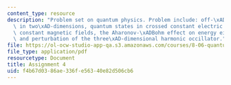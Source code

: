 ```yaml
---
content_type: resource
description: "Problem set on quantum physics. Problem include: off-\xADdiagonal conductance\
  \ in two\xAD-dimensions, quantum states in crossed constant electric fields and\
  \ constant magnetic fields, the Aharonov-\xADBohm effect on energy eigenvalues,\
  \ and perturbation of the three\xAD-dimensional harmonic occillator."
file: https://ol-ocw-studio-app-qa.s3.amazonaws.com/courses/8-06-quantum-physics-iii-spring-2005/f4b67d0386ae336fe56340e82d506cb6_ps4.pdf
file_type: application/pdf
resourcetype: Document
title: Assignment 4
uid: f4b67d03-86ae-336f-e563-40e82d506cb6
---
```

